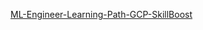 [ML-Engineer-Learning-Path-GCP-SkillBoost](https://github.com/sen1997susmit/ML-Engineer-Learning-Path-GCP-SkillBoost/blob/main/GCP.png)
